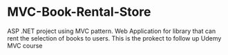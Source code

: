 # MVC-Book-Rental-Store
ASP .NET project using MVC pattern.
Web Application for library that can rent the selection of books to users.
This is the prokect to follow up Udemy MVC course
